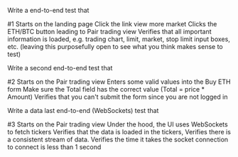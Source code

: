 Write a end-to-end test that

#1
Starts on the landing page
Click the link view more market
Clicks the ETH/BTC button leading to Pair trading view
Verifies that all important information is loaded, e.g. trading chart, limit, market, stop limit input boxes, etc. (leaving this purposefully open to see what you think makes sense to test)

Write a second end-to-end test that

#2
Starts on the Pair trading view
Enters some valid values into the Buy ETH form
Make sure the Total field has the correct value (Total = price * Amount)
Verifies that you can't submit the form since you are not logged in


Write a data last end-to-end (WebSockets) test that

#3
Starts on the Pair trading view
Under the hood, the UI uses WebSockets to fetch tickers
Verifies that the data is loaded in the tickers,
Verifies there is a consistent stream of data.
Verifies the time it takes the socket connection to connect is less than 1 second